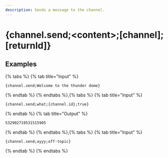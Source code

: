 ```yaml
---
description: Sends a message to the channel. 
---
```

# {channel.send;&lt;content>;[channel];[returnId]}
## Examples
{% tabs %}
{% tab title="Input" %}
```text
{channel.send;Welcome to the thunder dome}
```
{% endtab %}
{% endtabs %},{% tabs %}
{% tab title="Input" %}
```text
{channel.send;what;{channel.id};true}
```
{% endtab %}
{% tab title="Output" %}
```text
532902719531515905
```
{% endtab %}
{% endtabs %},{% tabs %}
{% tab title="Input" %}
```text
{channel.send;ayyy;off-topic}
```
{% endtab %}
{% endtabs %}
